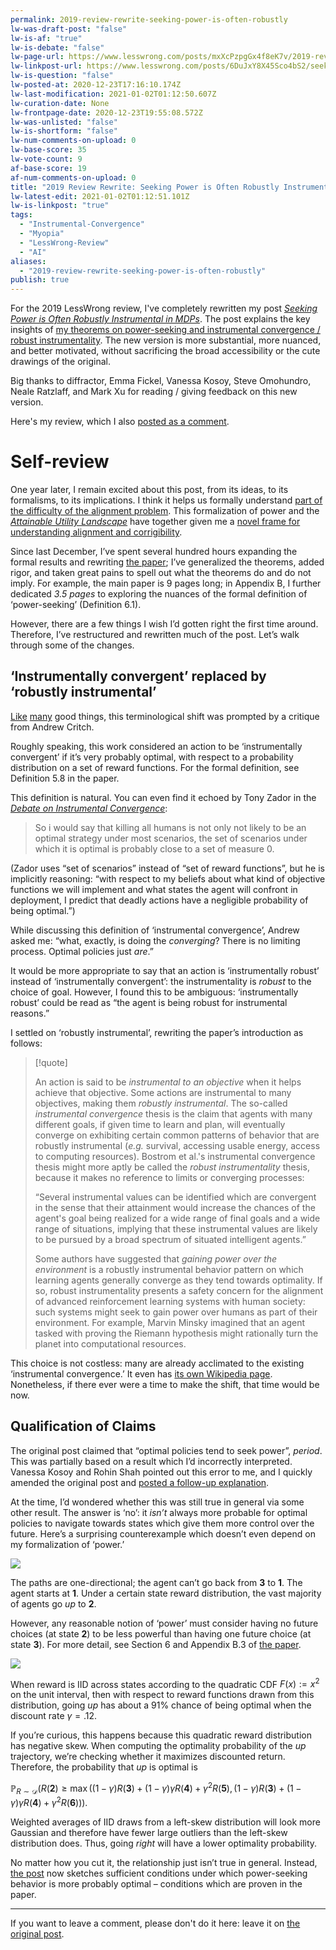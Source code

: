 ```yaml
---
permalink: 2019-review-rewrite-seeking-power-is-often-robustly
lw-was-draft-post: "false"
lw-is-af: "true"
lw-is-debate: "false"
lw-page-url: https://www.lesswrong.com/posts/mxXcPzpgGx4f8eK7v/2019-review-rewrite-seeking-power-is-often-robustly
lw-linkpost-url: https://www.lesswrong.com/posts/6DuJxY8X45Sco4bS2/seeking-power-is-often-robustly-instrumental-in-mdps
lw-is-question: "false"
lw-posted-at: 2020-12-23T17:16:10.174Z
lw-last-modification: 2021-01-02T01:12:50.607Z
lw-curation-date: None
lw-frontpage-date: 2020-12-23T19:55:08.572Z
lw-was-unlisted: "false"
lw-is-shortform: "false"
lw-num-comments-on-upload: 0
lw-base-score: 35
lw-vote-count: 9
af-base-score: 19
af-num-comments-on-upload: 0
title: "2019 Review Rewrite: Seeking Power is Often Robustly Instrumental in MDPs"
lw-latest-edit: 2021-01-02T01:12:51.101Z
lw-is-linkpost: "true"
tags:
  - "Instrumental-Convergence"
  - "Myopia"
  - "LessWrong-Review"
  - "AI"
aliases:
  - "2019-review-rewrite-seeking-power-is-often-robustly"
publish: true
---
```


For the 2019 LessWrong review, I've completely rewritten my post [_Seeking Power is Often Robustly Instrumental in MDPs_](https://www.lesswrong.com/posts/6DuJxY8X45Sco4bS2/seeking-power-is-often-provably-instrumentally-convergent-in). The post explains the key insights of [my theorems on power-seeking and instrumental convergence / robust instrumentality](https://arxiv.org/abs/1912.01683v6). The new version is more substantial, more nuanced, and better motivated, without sacrificing the broad accessibility or the cute drawings of the original.

Big thanks to diffractor, Emma Fickel, Vanessa Kosoy, Steve Omohundro, Neale Ratzlaff, and Mark Xu for reading / giving feedback on this new version.

Here's my review, which I also [posted as a comment](https://www.lesswrong.com/posts/6DuJxY8X45Sco4bS2/seeking-power-is-often-robustly-instrumental-in-mdps?commentId=TQQ2kXDdSgRLNDho3).

# Self-review

One year later, I remain excited about this post, from its ideas, to its formalisms, to its implications. I think it helps us formally understand [part of the difficulty of the alignment problem](https://www.lesswrong.com/s/7CdoznhJaLEKHwvJW/p/w6BtMqKRLxG9bNLMr). This formalization of power and the [_Attainable Utility Landscape_](https://www.lesswrong.com/s/7CdoznhJaLEKHwvJW/p/fj8eyc7QzqCaB8Wgm) have together given me a [novel frame for understanding alignment and corrigibility](/non-obstruction-a-simple-concept-motivating-corrigibility).

Since last December, I’ve spent several hundred hours expanding the formal results and rewriting [the paper](https://arxiv.org/pdf/1912.01683.pdf); I’ve generalized the theorems, added rigor, and taken great pains to spell out what the theorems do and do not imply. For example, the main paper is 9 pages long; in Appendix B, I further dedicated _3.5 pages_ to exploring the nuances of the formal definition of ‘power-seeking’ (Definition 6.1).

However, there are a few things I wish I’d gotten right the first time around. Therefore, I’ve restructured and rewritten much of the post. Let’s walk through some of the changes.

## ‘Instrumentally convergent’ replaced by ‘robustly instrumental’

[Like](/math-that-clicks-look-for-two-way-correspondences) [many](/what-counts-as-defection) good things, this terminological shift was prompted by a critique from Andrew Critch.

Roughly speaking, this work considered an action to be ‘instrumentally convergent’ if it’s very probably optimal, with respect to a probability distribution on a set of reward functions. For the formal definition, see Definition 5.8 in the paper.

This definition is natural. You can even find it echoed by Tony Zador in the [_Debate on Instrumental Convergence_](https://www.lesswrong.com/posts/WxW6Gc6f2z3mzmqKs/debate-on-instrumental-convergence-between-lecun-russell):

> So i would say that killing all humans is not only not likely to be an optimal strategy under most scenarios, the set of scenarios under which it is optimal is probably close to a set of measure 0.

(Zador uses “set of scenarios” instead of “set of reward functions”, but he is implicitly reasoning: “with respect to my beliefs about what kind of objective functions we will implement and what states the agent will confront in deployment, I predict that deadly actions have a negligible probability of being optimal.”)

While discussing this definition of ‘instrumental convergence’, Andrew asked me: “what, exactly, is doing the _converging_? There is no limiting process. Optimal policies just _are_.”

It would be more appropriate to say that an action is ‘instrumentally robust’ instead of ‘instrumentally convergent’: the instrumentality is _robust_ to the choice of goal. However, I found this to be ambiguous: ‘instrumentally robust’ could be read as “the agent is being robust for instrumental reasons.”

I settled on ‘robustly instrumental’, rewriting the paper’s introduction as follows:

> [!quote]
>
> An action is said to be _instrumental to an objective_ when it helps achieve that objective. Some actions are instrumental to many objectives, making them _robustly instrumental_. The so-called _instrumental convergence_ thesis is the claim that agents with many different goals, if given time to learn and plan, will eventually converge on exhibiting certain common patterns of behavior that are robustly instrumental (_e.g._ survival, accessing usable energy, access to computing resources). Bostrom et al.'s instrumental convergence thesis might more aptly be called the _robust instrumentality_ thesis, because it makes no reference to limits or converging processes:
>
> “Several instrumental values can be identified which are convergent in the sense that their attainment would increase the chances of the agent's goal being realized for a wide range of final goals and a wide range of situations, implying that these instrumental values are likely to be pursued by a broad spectrum of situated intelligent agents.”
>
> Some authors have suggested that _gaining power over the environment_ is a robustly instrumental behavior pattern on which learning agents generally converge as they tend towards optimality. If so, robust instrumentality presents a safety concern for the alignment of advanced reinforcement learning systems with human society: such systems might seek to gain power over humans as part of their environment. For example, Marvin Minsky imagined that an agent tasked with proving the Riemann hypothesis might rationally turn the planet into computational resources.

This choice is not costless: many are already acclimated to the existing ‘instrumental convergence.’ It even has [its own Wikipedia page](https://en.wikipedia.org/wiki/Instrumental_convergence). Nonetheless, if there ever were a time to make the shift, that time would be now.

## Qualification of Claims

The original post claimed that “optimal policies tend to seek power”, _period_. This was partially based on a result which I’d incorrectly interpreted. Vanessa Kosoy and Rohin Shah pointed out this error to me, and I quickly amended the original post and [posted a follow-up explanation](/clarifying-power-seeking-and-instrumental-convergence).

At the time, I’d wondered whether this was still true in general via some other result. The answer is ‘no’: it _isn’t_ always more probable for optimal policies to navigate towards states which give them more control over the future. Here’s a surprising counterexample which doesn’t even depend on my formalization of ‘power.’

![](https://39669.cdn.cke-cs.com/rQvD3VnunXZu34m86e5f/images/6e57042283c8eb981b2be10d266bfcf804d06653cfc04809.png)

The paths are one-directional; the agent can’t go back from **3** to **1**. The agent starts at **1**. Under a certain state reward distribution, the vast majority of agents go _up_ to **2**.

However, any reasonable notion of ‘power’ must consider having no future choices (at state **2**) to be less powerful than having one future choice (at state **3**). For more detail, see Section 6 and Appendix B.3 of [the paper](https://arxiv.org/pdf/1912.01683.pdf).

![](https://39669.cdn.cke-cs.com/rQvD3VnunXZu34m86e5f/images/0cabde68e0eb61a5bb325beab9ddd645139198303d6ae308.png)

When reward is IID across states according to the quadratic CDF $F(x) := x^2$ on the unit interval, then with respect to reward functions drawn from this distribution, going _up_ has about a 91% chance of being optimal when the discount rate $\gamma = .12$.

If you’re curious, this happens because this quadratic reward distribution has negative skew. When computing the optimality probability of the _up_ trajectory, we’re checking whether it maximizes discounted return. Therefore, the probability that _up_ is optimal is

$\mathbb{P}_{R\sim\mathcal{D}}\left(R(\textbf{2})\geq \max\left((1-\gamma) R(\textbf{3}) + (1-\gamma) \gamma R(\textbf{4}) + \gamma^2 R(\textbf{5}),   (1-\gamma) R(\textbf{3}) + (1-\gamma) \gamma R(\textbf{4}) + \gamma^2 R(\textbf{6})\right)\right).$

Weighted averages of IID draws from a left-skew distribution will look more Gaussian and therefore have fewer large outliers than the left-skew distribution does. Thus, going _right_ will have a lower optimality probability.

No matter how you cut it, the relationship just isn’t true in general. Instead, [the post](https://www.lesswrong.com/posts/6DuJxY8X45Sco4bS2/seeking-power-is-often-provably-instrumentally-convergent-in) now sketches sufficient conditions under which power-seeking behavior is more probably optimal – conditions which are proven in the paper.

<hr>

If you want to leave a comment, please don't do it here: leave it on [the original post](https://www.lesswrong.com/posts/6DuJxY8X45Sco4bS2/seeking-power-is-often-robustly-instrumental-in-mdps).

